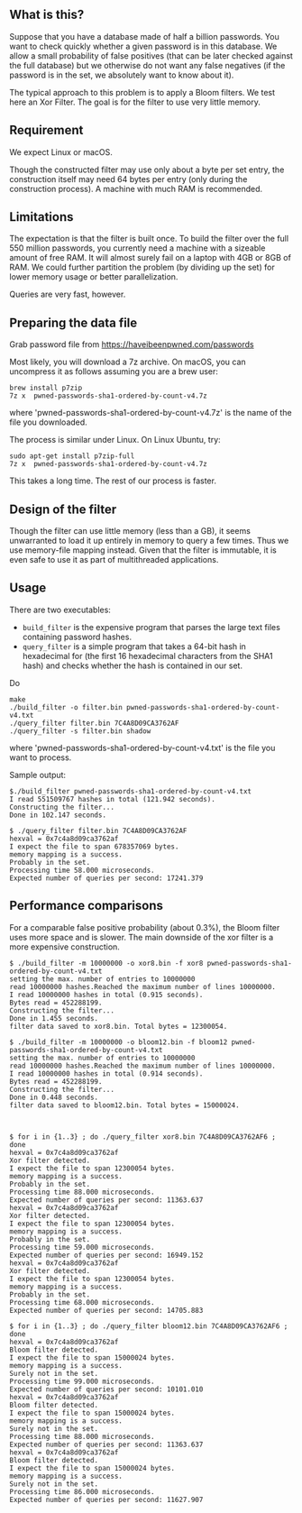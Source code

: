 
## What is this?

Suppose that you have a database made of half a billion passwords. You want to check quickly whether a given password is in this database. We allow a small probability of false positives (that can be later checked against the full database) but we otherwise do not want any false negatives (if the password is in the set, we absolutely want to know about it).

The typical approach to this problem is to apply a Bloom filters. We test here an Xor Filter. The goal is for the filter to use very little memory.


## Requirement


We expect Linux or macOS.

Though the constructed filter may use only about a byte per set entry, the construction itself may need 64 bytes per entry (only during the construction process). A machine with much RAM is recommended.

## Limitations

The expectation is that the filter is built once. To build the filter over the full 550 million passwords, you currently need a machine with a sizeable amount of free RAM. It will almost surely fail on a laptop with 4GB or 8GB of RAM. We could further partition the problem (by dividing up the set) for lower memory usage or better parallelization.

Queries are very fast, however.



## Preparing the data file

Grab password file from
https://haveibeenpwned.com/passwords

Most likely, you will download a 7z archive. On macOS, you can
uncompress it as follows assuming you are a brew user:

```
brew install p7zip
7z x  pwned-passwords-sha1-ordered-by-count-v4.7z
```

where 'pwned-passwords-sha1-ordered-by-count-v4.7z' is the name of the file you downloaded.

The process is similar under Linux. On Linux Ubuntu, try:

```
sudo apt-get install p7zip-full
7z x  pwned-passwords-sha1-ordered-by-count-v4.7z
```

This takes a long time. The rest of our process is faster.


## Design of the filter

Though the filter can use little memory (less than a GB), it seems unwarranted to load it up entirely in memory to query a few times. Thus we use memory-file mapping instead.  Given that the filter is immutable, it is even safe to use it as part of multithreaded applications.


## Usage


There are two executables:

- `build_filter` is the expensive program that parses the large text files containing password hashes.
- `query_filter` is a simple program that takes a 64-bit hash in hexadecimal for (the first 16 hexadecimal characters from the SHA1 hash) and checks whether the hash is contained in our set.

Do 

```
make
./build_filter -o filter.bin pwned-passwords-sha1-ordered-by-count-v4.txt
./query_filter filter.bin 7C4A8D09CA3762AF
./query_filter -s filter.bin shadow
````

where 'pwned-passwords-sha1-ordered-by-count-v4.txt' is the file you want to process.

Sample output:

```
$./build_filter pwned-passwords-sha1-ordered-by-count-v4.txt
I read 551509767 hashes in total (121.942 seconds).
Constructing the filter...
Done in 102.147 seconds.

$ ./query_filter filter.bin 7C4A8D09CA3762AF
hexval = 0x7c4a8d09ca3762af
I expect the file to span 678357069 bytes.
memory mapping is a success.
Probably in the set.
Processing time 58.000 microseconds.
Expected number of queries per second: 17241.379
```


## Performance comparisons

For a comparable false positive probability (about 0.3%), the Bloom filter uses more space
and is slower. The main downside of the xor filter is a more expensive construction.


```
$ ./build_filter -m 10000000 -o xor8.bin -f xor8 pwned-passwords-sha1-ordered-by-count-v4.txt
setting the max. number of entries to 10000000
read 10000000 hashes.Reached the maximum number of lines 10000000.
I read 10000000 hashes in total (0.915 seconds).
Bytes read = 452288199.
Constructing the filter...
Done in 1.455 seconds.
filter data saved to xor8.bin. Total bytes = 12300054.

$ ./build_filter -m 10000000 -o bloom12.bin -f bloom12 pwned-passwords-sha1-ordered-by-count-v4.txt
setting the max. number of entries to 10000000
read 10000000 hashes.Reached the maximum number of lines 10000000.
I read 10000000 hashes in total (0.914 seconds).
Bytes read = 452288199.
Constructing the filter...
Done in 0.448 seconds.
filter data saved to bloom12.bin. Total bytes = 15000024.



$ for i in {1..3} ; do ./query_filter xor8.bin 7C4A8D09CA3762AF6 ; done
hexval = 0x7c4a8d09ca3762af
Xor filter detected.
I expect the file to span 12300054 bytes.
memory mapping is a success.
Probably in the set.
Processing time 88.000 microseconds.
Expected number of queries per second: 11363.637
hexval = 0x7c4a8d09ca3762af
Xor filter detected.
I expect the file to span 12300054 bytes.
memory mapping is a success.
Probably in the set.
Processing time 59.000 microseconds.
Expected number of queries per second: 16949.152
hexval = 0x7c4a8d09ca3762af
Xor filter detected.
I expect the file to span 12300054 bytes.
memory mapping is a success.
Probably in the set.
Processing time 68.000 microseconds.
Expected number of queries per second: 14705.883

$ for i in {1..3} ; do ./query_filter bloom12.bin 7C4A8D09CA3762AF6 ; done
hexval = 0x7c4a8d09ca3762af
Bloom filter detected.
I expect the file to span 15000024 bytes.
memory mapping is a success.
Surely not in the set.
Processing time 99.000 microseconds.
Expected number of queries per second: 10101.010
hexval = 0x7c4a8d09ca3762af
Bloom filter detected.
I expect the file to span 15000024 bytes.
memory mapping is a success.
Surely not in the set.
Processing time 88.000 microseconds.
Expected number of queries per second: 11363.637
hexval = 0x7c4a8d09ca3762af
Bloom filter detected.
I expect the file to span 15000024 bytes.
memory mapping is a success.
Surely not in the set.
Processing time 86.000 microseconds.
Expected number of queries per second: 11627.907
```


